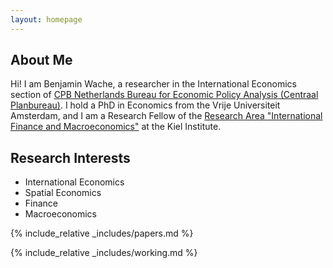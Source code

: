```yaml
---
layout: homepage
---
```


## About Me

 Hi! I am Benjamin Wache, a researcher in the International Economics section of [CPB Netherlands Bureau for Economic Policy Analysis (Centraal Planbureau)](https://www.cpb.nl/en). I hold a PhD in Economics from the Vrije Universiteit Amsterdam, and I am a Research Fellow of the [Research Area "International Finance and Macroeconomics"](https://www.ifw-kiel.de/de/institut/forschungszentren/internationale-finanzmaerkte-und-makrooekonomie/) at the Kiel Institute.

## Research Interests

- International Economics
- Spatial Economics
- Finance
- Macroeconomics

{% include_relative _includes/papers.md %}

{% include_relative _includes/working.md %}
